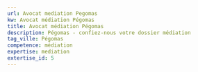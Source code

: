 ```yaml
---
url: Avocat mediation Pegomas
kw: Avocat médiation Pégomas
title: Avocat médiation Pégomas
description: Pégomas - confiez-nous votre dossier médiation
tag_ville: Pégomas
competence: médiation
expertise: mediation
extertise_id: 5
---
```

